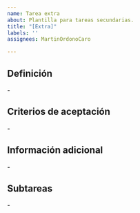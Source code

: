 ```yaml
---
name: Tarea extra
about: Plantilla para tareas secundarias.
title: "[Extra]"
labels: ''
assignees: MartinOrdonoCaro

---
```


Definición
-------------
**-**

Criterios de aceptación
-------------
**-**

Información adicional
-------------
**-**


Subtareas
-------------
**-**
